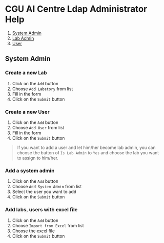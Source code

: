 # CGU AI Centre Ldap Administrator Help
1. [System Admin](#system-admin)
2. [Lab Admin](#lab-admin)
3. [User](#user)

## System Admin
### Create a new Lab
1. Click on the `Add` button
2. Choose `Add Labatory` from list
3. Fill in the form
4. Click on the `Submit` button

### Create a new User
1. Click on the `Add` button
2. Choose `Add User` from list
3. Fill in the form
4. Click on the `Submit` button

> If you want to add a user and let him/her become lab admin, you can choose the button of `Is Lab Admin` to `Yes` and choose the lab you want to assign to him/her.

### Add a system admin
1. Click on the `Add` button
2. Choose `Add System Admin` from list
3. Select the user you want to add
4. Click on the `Submit` button

### Add labs, users with excel file
1. Click on the `Add` button
2. Choose `Import from Excel` from list
3. Choose the excel file
4. Click on the `Submit` button

